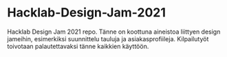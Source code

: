 # Hacklab-Design-Jam-2021
Hacklab Design Jam 2021 repo. Tänne on koottuna aineistoa liittyen design jameihin, esimerkiksi suunnittelu tauluja ja asiakasprofiileja. Kilpailutyöt toivotaan palautettavaksi tänne kaikkien käyttöön.
